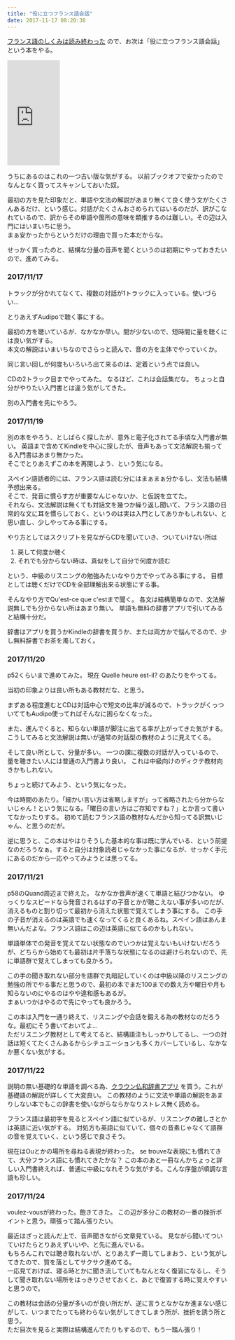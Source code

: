 ```yaml
---
title: "役に立つフランス語会話"
date: 2017-11-17 08:20:38
---
```


[フランス語のしくみは読み終わった](https://karino2.github.io/2017/11/13/90.html)
ので、お次は「役に立つフランス語会話」という本をやる。

<iframe style="width:120px;height:240px;" marginwidth="0" marginheight="0" scrolling="no" frameborder="0" src="https://rcm-fe.amazon-adsystem.com/e/cm?ref=qf_sp_asin_til&t=karino203-22&m=amazon&o=9&p=8&l=as1&IS1=1&detail=1&asins=4384051751&linkId=aefd9e3b4f7779aae58c52be04da887d&bc1=ffffff&lt1=_top&fc1=333333&lc1=0066c0&bg1=ffffff&f=ifr">
    </iframe>

うちにあるのはこれの一つ古い版な気がする。
以前ブックオフで安かったのでなんとなく買ってスキャンしておいた奴。

最初の方を見た印象だと、単語や文法の解説があまり無くて良く使う文がたくさんあるだけ、という感じ。対話がたくさんおさめられてはいるのだが、訳がこなれているので、訳からその単語や箇所の意味を類推するのは難しい。その辺は入門にはいまいちに思う。  
まぁ安かったからというだけの理由で買った本だからな。

せっかく買ったのと、結構な分量の音声を聞くというのは初期にやっておきたいので、進めてみる。

### 2017/11/17

トラックが分かれてなくて、複数の対話が1トラックに入っている。使いづらい…

とりあえずAudipoで聴く事にする。

最初の方を聴いているが、なかなか早い。間が少ないので、短時間に量を聴くには良い気がする。  
本文の解説はいまいちなのでさらっと読んで、音の方を主体でやっていくか。

同じ言い回しが何度もいろいろ出て来るのは、定着という点では良い。

CDの2トラック目までやってみた。
なるほど、これは会話集だな。
ちょっと自分がやりたい入門書とは違う気がしてきた。

別の入門書を先にやろう。

### 2017/11/19

別の本をやろう、としばらく探したが、意外と電子化されてる手頃な入門書が無い。
英語まで含めてKindleを中心に探したが、音声もあって文法解説も揃ってる入門書はあまり無かった。  
そこでとりあえずこの本を再開しよう、という気になる。

スペイン語話者的には、フランス語は読む分にはまぁまぁ分かるし、文法も結構予想出来る。  
そこで、発音に慣らす方が重要なんじゃないか、と仮説を立てた。  
それなら、文法解説は無くても対話文を幾つか繰り返し聞いて、フランス語の日常的な文に耳を慣らしておく、というのは実は入門としてありかもしれない、と思い直し、少しやってみる事にする。

やり方としてはスクリプトを見ながらCDを聞いていき、ついていけない所は

1. 戻して何度か聴く
2. それでも分からない時は、真似をして自分で何度か読む

という、中級のリスニングの勉強みたいなやり方でやってみる事にする。
目標としては聴くだけでCDを全部理解出来る状態にする事。

そんなやり方でQu'est-ce que c'estまで聞く。
各文は結構簡単なので、文法解説無しでも分からない所はあまり無い。
単語も無料の辞書アプリで引いてみると結構十分だ。

辞書はアプリを買うかKindleの辞書を買うか、または両方かで悩んでるので、少し無料辞書でお茶を濁しておく。

### 2017/11/20

p52くらいまで進めてみた。
現在 Quelle heure est-il? のあたりをやってる。

当初の印象よりは良い所もある教材だな、と思う。

まずある程度進むとCDは対話中心で短文の比率が減るので、トラックがくっついててもAudipo使ってればそんなに困らなくなった。

また、進んでくると、知らない単語が脚注に出てる率が上がってきた気がする。
こうしてみると文法解説は無いが通常の対話型の教材のように見えてくる。

そして良い所として、分量が多い。
一つの課に複数の対話が入っているので、量を聴きたい人には普通の入門書より良い。
これは中級向けのディクテ教材向きかもしれない。

ちょっと続けてみよう、という気になった。

今は時間のあたり。「細かい言い方は省略しますが」って省略されたら分からないじゃん！という気になる。「曜日の言い方はご存知ですね？」とか言って書いてなかったりする。
初めて読むフランス語の教材なんだから知ってる訳無いじゃん、と思うのだが。

逆に思うと、この本はやはりそうした基本的な事は既に学んでいる、という前提なのだろうなぁ。すると自分は対象読者じゃなかった事になるが、せっかく手元にあるのだから一応やってみようとは思ってる。

### 2017/11/21

p58のQuand周辺まで終えた。
なかなか音声が速くて単語と結びつかない。
ゆっくりなスピードなら発音されるはずの子音とかが聴こえない事が多いのだが、消えるものと割り切って最初から消えた状態で覚えてしまう事にする。
この手の子音が消えるのは英語でも速くなってくると良くあるね。スペイン語はあんま無いんだよな。フランス語はこの辺は英語に似てるのかもしれない。

単語単体での発音を覚えてない状態なのでいつかは覚えないもいけないだろうが、どちらから始めても最初は片手落ちな状態になるのは避けられないので、先に単語群で覚えてしまっても良かろう。

この手の聞き取れない部分を語群で丸暗記していくのは中級以降のリスニングの勉強の所でやる事だと思うので、最初の本でまだ100までの数え方や曜日や月も知らないのにやるのはやや違和感もあるが。  
まぁいつかはやるので先にやっても良かろう。

この本は入門を一通り終えて、リスニングや会話を鍛える為の教材なのだろうな。最初にそう書いておいてよ…  
ただリスニング教材として考えてると、結構語注もしっかりしてるし、一つの対話は短くてたくさんあるからシチュエーションも多くカバーしているし、なかなか悪くない気がする。

### 2017/11/22

説明の無い基礎的な単語を調べる為、[クラウン仏和辞書アプリ](https://play.google.com/store/apps/details?id=jp.ne.biglobe.crownfj.gp) を買う。これが基礎語の解説が詳しくて大変良い。
この教材のように文法や単語の解説をあまりしない本でもこの辞書を使いながらならかなりストレス無く読める。

フランス語は最初字を見るとスペイン語に似ているが、リスニングの難しさとかは英語に近い気がする。
対処方も英語に似ていて、個々の音素じゃなくて語群の音を覚えていく、という感じで良さそう。

現在はOuとかの場所を尋ねる表現が終わった。
se trouveな表現にも慣れてきて、大分フランス語にも慣れてきたかな？
この本のあと一冊なんかちょっと詳しい入門書終えれば、普通に中級になれそうな気がする。こんな序盤が順調な言語も珍しい。

### 2017/11/24

voulez-vousが終わった。飽きてきた。
この辺が多分この教材の一番の挫折ポイントと思う。頑張って踏ん張りたい。

最近はざっと読んだ上で、音声聞きながら文章見ている。
見ながら聞いてついていけたらとりあえずいいや、と先に進んでいる。  
もちろんこれでは聴き取れないが、とりあえず一周してしまおう、という気がしてきたので、質を落としてサクサク進めてる。  
一応見ておけば、寝る時とかに聞き流していてもなんとなく復習になるし、そうして聞き取れない場所をはっきりさせておくと、あとで復習する時に覚えやすいと思うので。

この教材は会話の分量が多いのが良い所だが、逆に言うとなかなか進まない感じがして、いつまでたっても終わらない気がしてきてしまう所が、挫折を誘う所と思う。   
ただ目次を見ると実際は結構進んでたりもするので、もう一踏ん張り！
